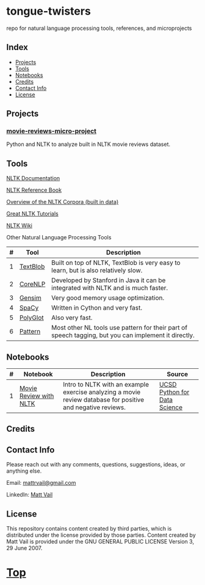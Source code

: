 # tongue-twisters
repo for natural language processing tools, references, and microprojects

## Index
* [Projects](#projects)
* [Tools](#tools)
* [Notebooks](#Notebooks)
* [Credits](#Credits)
* [Contact Info](#contact-info)
* [License](#License)

## Projects

### [movie-reviews-micro-project](https://github.com/polymathnexus5/synthetic-smarts/tree/master/movies)
Python and NLTK to analyze built in NLTK movie reviews dataset.

## Tools

[NLTK Documentation](https://www.nltk.org/)

[NLTK Reference Book](https://www.nltk.org/book/)

[Overview of the NLTK Corpora (built in data)](https://www.nltk.org/book/ch02.html)

[Great NLTK Tutorials](https://pythonprogramming.net/nltk-corpus-corpora-tutorial/)

[NLTK Wiki](https://github.com/nltk/nltk/wiki)

Other Natural Language Processing Tools

| # | Tool | Description |
|---|--------------------------------------------------------------------------------------------------------------|-------------------------------------------------------------------------------------------------------------------------------------------------------------------|
| 1 | [TextBlob](https://textblob.readthedocs.io/en/dev/)| Built on top of NLTK, TextBlob is very easy to learn, but is also relatively slow. |
| 2 | [CoreNLP](https://stanfordnlp.github.io/CoreNLP/)| Developed by Stanford in Java it can be integrated with NLTK and is much faster. |
| 3 | [Gensim](https://github.com/RaRe-Technologies/gensim)| Very good memory usage optimization. |
| 4 | [SpaCy](https://spacy.io/)| Written in Cython and very fast. |
| 5 | [PolyGlot](https://polyglot.readthedocs.io/en/latest/index.html)| Also very fast. |
| 6 | [Pattern](https://www.clips.uantwerpen.be/pages/pattern-en)| Most other NL tools use pattern for their part of speech tagging, but you can implement it directly. |

## Notebooks

| # | Notebook | Description | Source |
|---|--------------------------------------------------------------------------------------------------------------|-------------------------------------------------------------------------------------------------------------------------------------------------------------------|--------------------------------------------------------------------------------------------------------------|
| 1 | [Movie Review with NLTK](https://nbviewer.jupyter.org/github/polymathnexus5/synthetic-smarts/blob/master/notebooks/Natural%20Language%20Processing%20of%20Movie%20Reviews%20using%20nltk%20.ipynb)| Intro to NLTK with an example exercise analyzing a movie review database for positive and negative reviews. | [UCSD Python for Data Science](https://courses.edx.org/courses/course-v1:UCSanDiegoX+DSE200x+1T2018/course/) |

## Credits

## Contact Info
Please reach out with any comments, questions, suggestions, ideas, or anything else.

Email: mattrvail@gmail.com

LinkedIn: [Matt Vail](https://www.linkedin.com/in/mattvail/)

## License
This repository contains content created by third parties, which is distributed under the license provided by those parties. Content created by Matt Vail is provided under the GNU GENERAL PUBLIC LICENSE Version 3, 29 June 2007.

# [Top](#tongue-twisters)

